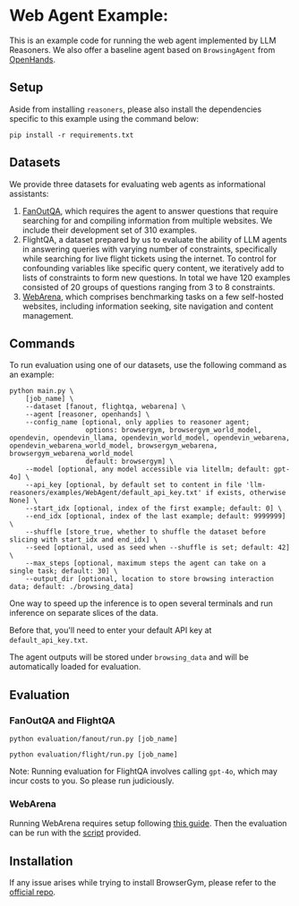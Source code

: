 # Web Agent Example:

This is an example code for running the web agent implemented by LLM Reasoners. We also offer a baseline agent based on `BrowsingAgent` from [OpenHands](https://github.com/All-Hands-AI/OpenHands).

## Setup

Aside from installing `reasoners`, please also install the dependencies specific to this example using the command below:

```
pip install -r requirements.txt
```

## Datasets

We provide three datasets for evaluating web agents as informational assistants: 
1. [FanOutQA](https://fanoutqa.com/index.html), which requires the agent to answer questions that require searching for and compiling information from multiple websites. We include their development set of 310 examples. 
2. FlightQA, a dataset prepared by us to evaluate the ability of LLM agents in answering queries with varying number of constraints, specifically while searching for live flight tickets using the internet. To control for confounding variables like specific query content, we iteratively add to lists of constraints to form new questions. In total we have 120 examples consisted of 20 groups of questions ranging from 3 to 8 constraints.
3. [WebArena](https://webarena.dev), which comprises benchmarking tasks on a few self-hosted websites, including information seeking, site navigation and content management. 

## Commands

To run evaluation using one of our datasets, use the following command as an example:

```
python main.py \
    [job_name] \
    --dataset [fanout, flightqa, webarena] \
    --agent [reasoner, openhands] \
    --config_name [optional, only applies to reasoner agent; 
                   options: browsergym, browsergym_world_model, opendevin, opendevin_llama, opendevin_world_model, opendevin_webarena, opendevin_webarena_world_model, browsergym_webarena, browsergym_webarena_world_model
                   default: browsergym] \
    --model [optional, any model accessible via litellm; default: gpt-4o] \
    --api_key [optional, by default set to content in file 'llm-reasoners/examples/WebAgent/default_api_key.txt' if exists, otherwise None] \
    --start_idx [optional, index of the first example; default: 0] \
    --end_idx [optional, index of the last example; default: 9999999] \
    --shuffle [store_true, whether to shuffle the dataset before slicing with start_idx and end_idx] \
    --seed [optional, used as seed when --shuffle is set; default: 42] \
    --max_steps [optional, maximum steps the agent can take on a single task; default: 30] \
    --output_dir [optional, location to store browsing interaction data; default: ./browsing_data] 
```

One way to speed up the inference is to open several terminals and run inference on separate slices of the data.

Before that, you'll need to enter your default API key at `default_api_key.txt`.

The agent outputs will be stored under `browsing_data` and will be automatically loaded for evaluation.

## Evaluation

### FanOutQA and FlightQA
```
python evaluation/fanout/run.py [job_name]

python evaluation/flight/run.py [job_name]
```

Note: Running evaluation for FlightQA involves calling `gpt-4o`, which may incur costs to you. So please run judiciously.

### WebArena
Running WebArena requires setup following [this guide](https://github.com/web-arena-x/webarena/blob/main/environment_docker/README.md). Then the evaluation can be run with the [script](evaluation/webarena/run_inference.sh) provided.

## Installation

If any issue arises while trying to install BrowserGym, please refer to the [official repo](https://github.com/ServiceNow/BrowserGym).
